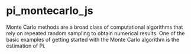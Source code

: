 # pi_montecarlo_js
Monte Carlo methods are a broad class of computational algorithms that rely on repeated random sampling to obtain numerical results. One of the basic examples of getting started with the Monte Carlo algorithm is the estimation of Pi.
